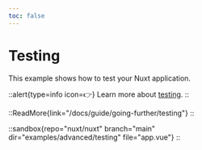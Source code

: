 ```yaml
---
toc: false
---
```


# Testing

This example shows how to test your Nuxt application.

::alert{type=info icon=👉}
Learn more about [testing](/guide/going-further/testing).
::

::ReadMore{link="/docs/guide/going-further/testing"}
::

::sandbox{repo="nuxt/nuxt" branch="main" dir="examples/advanced/testing" file="app.vue"}
::
